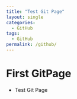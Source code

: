 ```yaml
---
title: "Test Git Page"
layout: single
categories:
  - GitHub
tags:
  - GitHub
permalink: /github/
---
```


# First GitPage

- Test Git Page